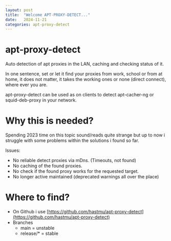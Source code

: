 ```yaml
---
layout: post
title:  "Welcome APT-PROXY-DETECT..."
date:   2024-11-21
categories: apt-proxy-detect
---
```


# apt-proxy-detect
Auto detection of apt proxies in the LAN, caching and checking status of it.

In one sentence, set or let it find your proxies from work, school or from at home,
it does not matter, it takes the working ones or none (direct connect), where ever you are.

apt-proxy-detect can be used as on clients to detect apt-cacher-ng or squid-deb-proxy in your network.

# Why this is needed?
Spending 2023 time on this topic sound/reads quite strange but up to now
i struggle with some problems within the solutions i found so far.

Issues:
* No reliable detect proxies via mDns. (Timeouts, not found)
* No caching of the found proxies.
* No check if the found proxy works for the requested target.
* No longer active maintained (deprecated warnings all over the place)

# Where to find?
* On Github i use [https://github.com/hastmu/apt-proxy-detect](https://github.com/hastmu/apt-proxy-detect)
* Branches
  * main = unstable
  * release/* = stable

